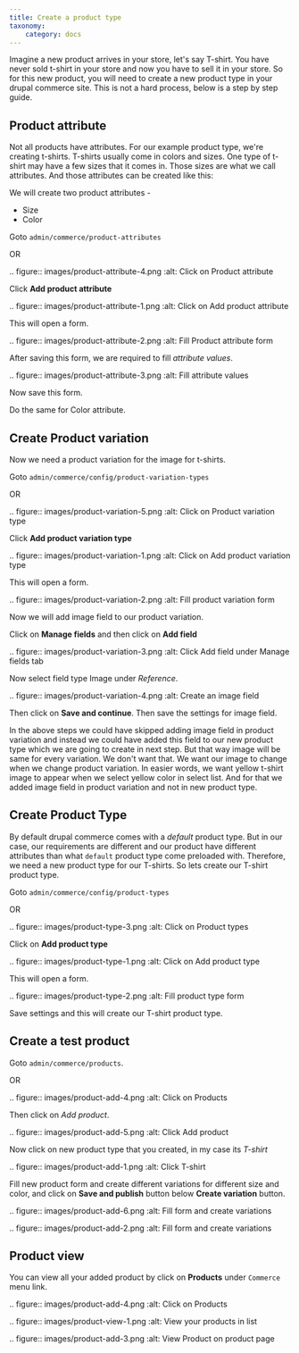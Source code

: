 ```yaml
---
title: Create a product type
taxonomy:
    category: docs
---
```



Imagine a new product arrives in your store, let's say T-shirt. You have never sold t-shirt in your store and now you have to sell it in your store. So for this new product, you will need to create a new product type in your drupal commerce site. This is not a hard process, below is a step by step guide.

Product attribute
------------------
Not all products have attributes. For our example product type, we're creating t-shirts. T-shirts usually come in colors and sizes. One type of t-shirt may have a few sizes that it comes in. Those sizes are what we call attributes. And those attributes can be created like this:

We will create two product attributes -

* Size
* Color

Goto ``admin/commerce/product-attributes``

OR

.. figure:: images/product-attribute-4.png
	:alt: Click on Product attribute

Click **Add product attribute**

.. figure:: images/product-attribute-1.png
	:alt: Click on Add product attribute

This will open a form.

.. figure:: images/product-attribute-2.png
	:alt: Fill Product attribute form

After saving this form, we are required to fill *attribute values*.

.. figure:: images/product-attribute-3.png
	:alt: Fill attribute values

Now save this form.

Do the same for Color attribute.

Create Product variation
--------------------------

Now we need a product variation for the image for t-shirts.

Goto ``admin/commerce/config/product-variation-types``

OR

.. figure:: images/product-variation-5.png
	:alt: Click on Product variation type

Click **Add product variation type**

.. figure:: images/product-variation-1.png
	:alt: Click on Add product variation type

This will open a form.

.. figure:: images/product-variation-2.png
	:alt: Fill product variation form

Now we will add image field to our product variation.

Click on **Manage fields** and then click on **Add field**

.. figure:: images/product-variation-3.png
	:alt: Click Add field under Manage fields tab

Now select field type Image under *Reference*.

.. figure:: images/product-variation-4.png
	:alt: Create an image field

Then click on **Save and continue**. Then save the settings for image field.

In the above steps we could have skipped adding image field in product variation and instead we could have added this field to our new product type which we are going to create in next step. But that way image will be same for every variation. We don't want that. We want our image to change when we change product variation. In easier words, we want yellow t-shirt image to appear when we select yellow color in select list. And for that we added image field in product variation and not in new product type.

Create Product Type
--------------------

By default drupal commerce comes with a *default* product type. But in our case, our requirements are different and our product have different attributes than what ``default`` product type come preloaded with. Therefore, we need a new product type for our T-shirts. So lets create our T-shirt product type.

Goto ``admin/commerce/config/product-types``

OR

.. figure:: images/product-type-3.png
	:alt: Click on Product types

Click on **Add product type**

.. figure:: images/product-type-1.png
	:alt: Click on Add product type

This will open a form.

.. figure:: images/product-type-2.png
	:alt: Fill product type form

Save settings and this will create our T-shirt product type.

Create a test product
----------------------

Goto ``admin/commerce/products``.

OR

.. figure:: images/product-add-4.png
	:alt: Click on Products

Then click on *Add product*.

.. figure:: images/product-add-5.png
	:alt: Click Add product

Now click on new product type that you created, in my case its *T-shirt*

.. figure:: images/product-add-1.png
	:alt: Click T-shirt

Fill new product form and create different variations for different size and color, and click on **Save and publish** button below **Create variation** button.

.. figure:: images/product-add-6.png
	:alt: Fill form and create variations

.. figure:: images/product-add-2.png
	:alt: Fill form and create variations

Product view
-------------

You can view all your added product by click on **Products** under ``Commerce`` menu link.

.. figure:: images/product-add-4.png
	:alt: Click on Products

.. figure:: images/product-view-1.png
	:alt: View your products in list

.. figure:: images/product-add-3.png
	:alt: View Product on product page
